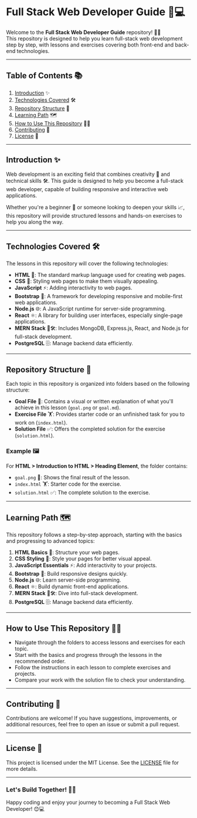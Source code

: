 # Full Stack Web Developer Guide 🎯💻

Welcome to the **Full Stack Web Developer Guide** repository! 🎉🚀  
This repository is designed to help you learn full-stack web development step by step, with lessons and exercises covering both front-end and back-end technologies.

---

## Table of Contents 📚
1. [Introduction](#introduction) ✨  
2. [Technologies Covered](#technologies-covered) 🛠️  
3. [Repository Structure](#repository-structure) 📂  
4. [Learning Path](#learning-path) 🗺️  
5. [How to Use This Repository](#how-to-use-this-repository) 🧑‍🏫  
6. [Contributing](#contributing) 🤝  
7. [License](#license) 📜  

---

## Introduction ✨
Web development is an exciting field that combines creativity 🎨 and technical skills 🛠️. This guide is designed to help you become a full-stack web developer, capable of building responsive and interactive web applications.

Whether you're a beginner 🐣 or someone looking to deepen your skills 📈, this repository will provide structured lessons and hands-on exercises to help you along the way.

---

## Technologies Covered 🛠️
The lessons in this repository will cover the following technologies:

- **HTML** 📝: The standard markup language used for creating web pages.  
- **CSS** 🎨: Styling web pages to make them visually appealing.  
- **JavaScript** ⚡: Adding interactivity to web pages.  
- **Bootstrap** 📱: A framework for developing responsive and mobile-first web applications.  
- **Node.js** 🌐: A JavaScript runtime for server-side programming.  
- **React** ⚛️: A library for building user interfaces, especially single-page applications.  
- **MERN Stack** 🥭🛠️: Includes MongoDB, Express.js, React, and Node.js for full-stack development.  
- **PostgreSQL** 🗄️: Manage backend data efficiently.  

---

## Repository Structure 📂

Each topic in this repository is organized into folders based on the following structure:

- **Goal File** 🎯: Contains a visual or written explanation of what you'll achieve in this lesson (`goal.png` or `goal.md`).  
- **Exercise File** 🏋️: Provides starter code or an unfinished task for you to work on (`index.html`).  
- **Solution File** ✅: Offers the completed solution for the exercise (`solution.html`).  

### Example 🖼️
For **HTML > Introduction to HTML > Heading Element**, the folder contains:
- `goal.png` 🎯: Shows the final result of the lesson.  
- `index.html` 🏋️: Starter code for the exercise.  
- `solution.html` ✅: The complete solution to the exercise.  

---

## Learning Path 🗺️
This repository follows a step-by-step approach, starting with the basics and progressing to advanced topics:

1. **HTML Basics** 📝: Structure your web pages.  
2. **CSS Styling** 🎨: Style your pages for better visual appeal.  
3. **JavaScript Essentials** ⚡: Add interactivity to your projects.  
4. **Bootstrap** 📱: Build responsive designs quickly.  
5. **Node.js** 🌐: Learn server-side programming.  
6. **React** ⚛️: Build dynamic front-end applications.  
7. **MERN Stack** 🥭🛠️: Dive into full-stack development.  
8. **PostgreSQL** 🗄️: Manage backend data efficiently.  

---

## How to Use This Repository 🧑‍🏫
- Navigate through the folders to access lessons and exercises for each topic.  
- Start with the basics and progress through the lessons in the recommended order.  
- Follow the instructions in each lesson to complete exercises and projects.  
- Compare your work with the solution file to check your understanding.  

---

## Contributing 🤝
Contributions are welcome! If you have suggestions, improvements, or additional resources, feel free to open an issue or submit a pull request.  

---

## License 📜
This project is licensed under the MIT License. See the [LICENSE](LICENSE) file for more details.  

---

### Let's Build Together! 🚀💪
Happy coding and enjoy your journey to becoming a Full Stack Web Developer! 😊💻
